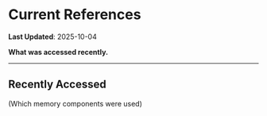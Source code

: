 # Current References

**Last Updated**: 2025-10-04

**What was accessed recently.**

---

## Recently Accessed

(Which memory components were used)
